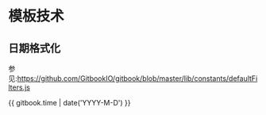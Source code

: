 # 模板技术

## 日期格式化

参见:https://github.com/GitbookIO/gitbook/blob/master/lib/constants/defaultFilters.js


{{ gitbook.time | date('YYYY-M-D') }}

